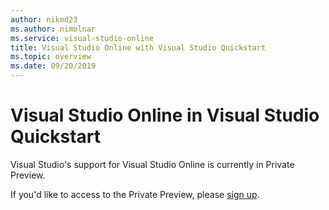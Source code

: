 ```yaml
---
author: nikmd23
ms.author: nimolnar
ms.service: visual-studio-online
title: Visual Studio Online with Visual Studio Quickstart
ms.topic: overview
ms.date: 09/20/2019
---
```


# Visual Studio Online in Visual Studio Quickstart

Visual Studio's support for Visual Studio Online is currently in Private Preview.

If you'd like to access to the Private Preview, please [sign up](https://aka.ms/vsfutures-signup).
